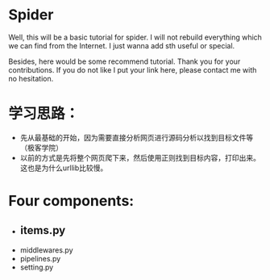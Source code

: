 # Spider
Well, this will be a basic tutorial for spider. I will not rebuild everything which we can find from the Internet. I just wanna add sth useful or special.

Besides, here would be some recommend tutorial. Thank you for your contributions. If you do not like I put your link here, please contact me with no hesitation.

# 学习思路：
 - 先从最基础的开始，因为需要直接分析网页进行源码分析以找到目标文件等 （极客学院）
 - 以前的方式是先将整个网页爬下来，然后使用正则找到目标内容，打印出来。这也是为什么urllib比较慢。

# Four components:
 - items.py
 	- 
 - middlewares.py
 - pipelines.py
 - setting.py

 